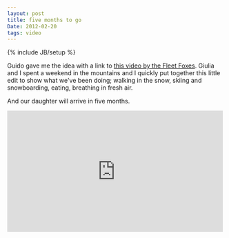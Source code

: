 ```yaml
---
layout: post
title: five months to go
Date: 2012-02-20
tags: video
---
```

{% include JB/setup %} 

Guido gave me the idea with a link to [this video by the Fleet Foxes](http://vimeo.com/21577557). Giulia and I spent a weekend in the mountains and I quickly put together this little edit to show what we've been doing; walking in the snow, skiing and snowboarding, eating, breathing in fresh air. 

And our daughter will arrive in five months.

<iframe src="http://player.vimeo.com/video/37147941" width="500" height="281" frameborder="0" > </iframe>
